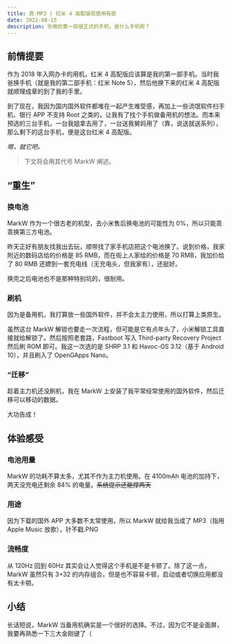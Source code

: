 ```yaml
---
title: 真·MP3 | 红米 4 高配版现使用有感
date: 2022-08-15
description: 你用的第一部很正式的手机，是什么手机呢？
---
```


## 前情提要

作为 2018 年入网办卡的用机，红米 4 高配版应该算是我的第一部手机。当时我爸换手机（就是我的第二部手机：红米 Note 5），然后他换下来的红米 4 高配版就顺理成章的到了我的手里。

到了现在，我因为国内国外软件都堆在一起产生难受感，再加上一些流氓软件扫手机、银行 APP 不支持 Root 之类的，让我有了找个手机做备用机的想法。而本来预选的三台手机，一台我姐拿去用了，一台送我舅妈用了（靠，说送就送系列），那么剩下的这台手机，便是这台红米 4 高配版。

*嗯，就它吧。*

> 下文将会用其代号 MarkW 阐述。

## “重生”

### 换电池

MarkW 作为一个很古老的机型，去小米售后换电池的可能性为 0%，所以只能乖乖换第三方电池。

昨天正好有朋友找我出去玩，顺带找了家手机店把这个电池换了。说到价格，我家附近的数码店给的价格是 85 RMB，而在街上人家给的价格是 70 RMB，我加价给了 80 RMB 还嫖到一套充电线（无充电头，但我家有），还挺好。

换完之后电池也不是那种特别坑的，很耐用。

### 刷机

因为是备用机，我打算放一些国外软件，并不会太主力使用，所以打算上类原生。

虽然这台 MarkW 解锁也要走一次流程，但可能是它有点年头了，小米解锁工具直接就给解锁了。然后按照老套路，Fastboot 写入 Third-party Recovery Project 然后刷 ROM 即可。我这一次选的是 SHRP 3.1 和 Havoc-OS 3.12（基于 Android 10），并且刷入了 OpenGApps Nano。

### “迁移”

趁着主力机还没刷机，我在 MarkW 上安装了我平常经常使用的国外软件，然后迁移可以移动的数据。

大功告成！

## 体验感受

### 电池用量

MarkW 的功耗不算太多，尤其不作为主力机使用。在 4100mAh 电池的加持下，两天没充电还剩余 84% 的电量。~~系统提示还能撑两天~~

### 用途

因为下载的国外 APP 大多数不太常使用，所以 MarkW 就给我当成了 MP3（指用 Apple Music 放歌），针不戳.PNG

### 流畅度

从 120Hz 回到 60Hz 其实会让人觉得这个手机是不是卡顿了。除了这一点，MarkW 虽然只有 3+32 的内存组合，但是也不容易卡顿，启动或者切换应用都没有太卡顿。

## 小结

长话短说，MarkW 当备用机确实是一个很好的选择。不过，因为它不是全面屏，我要再熟悉一下三大金刚键了（
